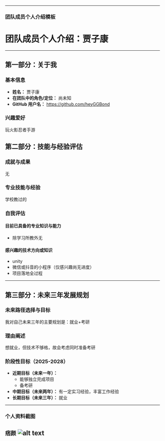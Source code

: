 

---

### **团队成员个人介绍模板**


# 团队成员个人介绍：贾子康

---

## 第一部分：关于我

### 基本信息
*   **姓名：** 贾子康
*   **在团队中的角色/定位：** 尚未知
*   **GitHub 用户名：**  https://github.com/heyGGBond

### 兴趣爱好
玩火影忍者手游


## 第二部分：技能与经验评估

### 成就与成果
无
### 专业技能与经验
学校教过的
### 自我评估

#### 目前已具备的专业知识与能力
- 除学习所教外无

#### 感兴趣的技术方向或知识
- unity
- 微信或抖音的小程序（仅感兴趣尚无进度）
- 项目落地全过程
---

## 第三部分：未来三年发展规划

### 未来路径选择与目标
我对自己未来三年的主要规划是：就业+考研

### 理由阐述
想就业，但技术不够格，故会考虑同时准备考研

### 阶段性目标（2025-2028）
*   **近期目标（未来一年）：**
    - 能够独立完成项目
    - 备考研
*   **中期目标（未来两年）：**
    有一定实习经验，丰富工作经验
*   **长期目标（未来三年）：**
    就业

---

### 个人资料截图
`痞颜`
![alt text](433d1b0b4675ce1a50b8bb4677ffcfe4.jpg)
---